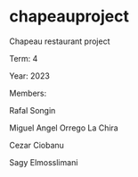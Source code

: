 # chapeauproject
Chapeau restaurant project


Term: 4

Year: 2023
 
 
 Members:
 
Rafal Songin

Miguel Angel Orrego La Chira

Cezar Ciobanu

Sagy Elmosslimani
